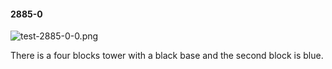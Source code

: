 #### 2885-0
![test-2885-0-0.png](https://github.com/lil-lab/nlvr/raw/master/nlvr/test/images/1/test-2885-0-0.png "test-2885-0-0.png")

There is a four blocks  tower with a black base and the second block is blue.
